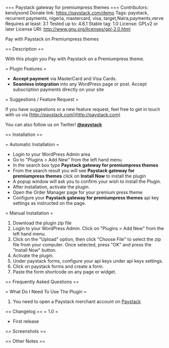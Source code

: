 === Paystack gateway for premiumpress themes ===
Contributors: kendysond
Donate link: https://paystack.com/demo
Tags: paystack, recurrent payments, nigeria, mastercard, visa, target,Naira,payments,verve
Requires at least: 3.1
Tested up to: 4.6.1
Stable tag: 1.0
License: GPLv2 or later
License URI: http://www.gnu.org/licenses/gpl-2.0.html

Pay with Paystack on Premiumpress themes

== Description ==

With this plugin you Pay with Paystack on a Premiumpress theme.


= Plugin Features =

*   __Accept payment__ via MasterCard and Visa Cards.
*    __Seamless integration__ into any WordPress page or post. Accept subscription payments directly on your site



= Suggestions / Feature Request =

If you have suggestions or a new feature request, feel free to get in touch with us via [http://paystack.com](http://paystack.com)

You can also follow us on Twitter! **[@paystack](http://twitter.com/paystack)**


== Installation ==

= Automatic Installation =
*    Login to your WordPress Admin area
*    Go to "Plugins > Add New" from the left hand menu
*    In the search box type __Paystack gateway for premiumpress themes__
*    From the search result you will see __Paystack gateway for premiumpress themes__ click on __Install Now__ to install the plugin
*    A popup window will ask you to confirm your wish to install the Plugin.
*    After installation, activate the plugin.
*    Open the Order Manager page for  your premium press theme
*    Configure your __Paystack gateway for premiumpress themes__ api key settings as instructed on the page.

= Manual Installation =
1.  Download the plugin zip file
2.  Login to your WordPress Admin. Click on "Plugins > Add New" from the left hand menu.
3.  Click on the "Upload" option, then click "Choose File" to select the zip file from your computer. Once selected, press "OK" and press the "Install Now" button.
4.  Activate the plugin.
5.  Under paystack forms, configure your api keys under api keys settings.
6.  Click on paystack forms and create a form.
7.  Paste the form shortcode on any page or widget.




== Frequently Asked Questions ==

= What Do I Need To Use The Plugin =

1. You need to open a Paystack merchant account on [Paystack](https://paystack.com)




== Changelog ==
= 1.0 =
*   First release

== Screenshots ==




== Other Notes ==
